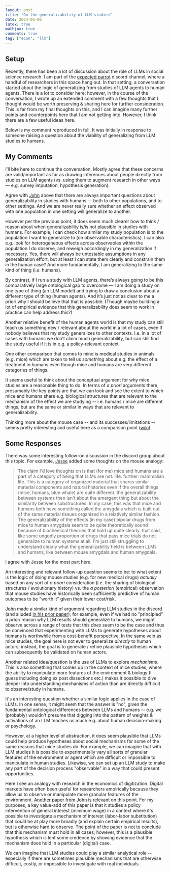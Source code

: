 ```yaml
---
layout: post
title: "On the generalizability of LLM studies"
date: 2024-05-06
latex: true
mathjax: true
comments: true
tag: ["econ", "llm"]
---
```


## Setup

Recently, there has been a lot of discussion about the role of LLMs in social science research. I am part of the [expected parrot](https://www.expectedparrot.com/) discord channel, where a handful of researchers in this space hang out. In that setting, a conversation started about the logic of generalizing from studies of LLM agents to human agents. There is a lot to consider here; however, in the course of the conversation, I wrote up an extended comment with a few thoughts that I thought would be worth preserving & sharing here for further consideration. This is far from my final thoughts on this, and I can imagine many further points and counterpoints here that I am not getting into. However, I think there are a few useful ideas here. 

Below is my comment reproduced in full. It was initially in response to someone raising a question about the viability of generalizing from LLM studies to humans.

## My Comments

I’ll bite here to continue the conversation. Mostly agree that these concerns are valid/important as far as drawing inferences about people directly from studies on LLM agents (vs. using them to augment research in other ways — e.g. survey imputation, hypothesis generation). 

Agree with [John](https://john-joseph-horton.com/) above that there are always important questions about generalizability in studies with humans — both to other populations, and to other settings. And we are never really sure whether an effect observed with one population in one setting will generalize to another. 

However per the previous point, it does seem much clearer how to think / reason about when generalizability is/is not plausible in studies with humans. For example, I can check how similar my study population is to the population I want to generalize to (on observable characteristics). I can also e.g. look for heterogeneous effects across observables within the population I do observe, and reweigh accordingly in my generalization if necessary. Yes, there will always be untestable assumptions in any generalization effort, but at least I can state them clearly and constrain them in the human case? And more fundamentally, I am generalizing to the same kind of thing (i.e. humans). 

By contrast, if I run a study with LLM agents, there’s always going to be this comparatively large ontological gap to overcome — I am doing a study on one type of thing (an LLM model) and trying to draw a conclusion about a different type of thing (human agents). And it’s just not as clear to me a priori why I should believe that that is possible. (Though maybe building a lot of empirical evidence that this generalizability does seem to work in practice can help address this?)

Another relative benefit of the human agents world is that my study can still teach us something new / relevant about the world in a lot of cases, even if nobody believes that my study generalizes to other contexts. I.e. in a lot of cases with humans we don’t claim much generalizability, but can still find the study useful if it is in e.g. a policy-relevant context 

One other comparison that comes to mind is medical studies in animals (e.g. mice) which are taken to tell us *something* about e.g. the effect of a treatment in humans even though mice and humans are very different categories of things. 

It seems useful to think about the conceptual argument for why mice studies are a reasonable thing to do. In terms of *a priori* arguments there, presumably the key points are that we can look and see the extent to which mice and humans share e.g. biological structures that are relevant to the mechanism of the effect we are studying -- i.e. humans / mice are different things, but are the same or similar in ways that are relevant to generalizability. 

Thinking more about the mouse case -- and its successes/limitations -- seems pretty interesting and useful here as a comparison point ([wiki](https://en.wikipedia.org/wiki/Laboratory_mouse#Limitations)). 

## Some Responses

There was some interesting follow-on discussion in the discord group about this topic. For example, [Jesse](https://jessecallahanbryant.com/) added some thoughts on the mouse analogy: 

> The claim I'd love thoughts on is that (for me) mice and humans are a part of a category of being that LLMs are not: life. further: mammalian life. This is a category of organized material that shares similar material components and natural histories even if the overall things (mice, humans, blue whale) are quite different. the generalizability between systems then isn't about the emergent thing but about the similarity between substructures. In my case, this was that mice and humans both have something called the amygdala which is built out of the same material tissues organized in a relatively similar fashion. The generalizability of the effects (in my case) bipolar drugs from mice to human amygdala seem to be quite theoretically sound because of biochemical theories that hold up quite clearly. that said, like some ungodly proportion of drugs that pass mice trials do not generalize to human systems at all. I'm just still struggling to understand clearly what the generalizability field is between LLMs and humans, like between mouse amygdala and human amygdala.

I agree with Jesse for the most part here.

An interesting and relevant follow-up question seems to be: to what extent is the logic of doing mouse studies (e.g. for new medical drugs) *actually* based on any sort of *a priori* consideration (i.e. the sharing of biological structures / evolutionary history) vs. the *a posteriori* (empirical) observation that mouse studies have historically been sufficiently predictive of human outcomes to be "worth it" given their lower cost/risk.

[John](https://john-joseph-horton.com/) made a similar kind of argument regarding LLM studies in the discord (and alluded [in his prior paper](https://arxiv.org/abs/2301.07543)); for example, even if we had no "principled" *a priori* reason why LLM results should generalize to humans, we might observe across a range of tests that this *does* seem to be the case and thus be convinced that experimenting with LLMs to generate hypotheses about humans is worthwhile from a cost-benefit perspective. In the same vein as mice studies, the goal here is not ever to generalize *directly* to human actors; instead, the goal is to generate / refine plausible hypotheses which can subsequently be validated on human actors.

Another related idea/question is the use of LLMs to explore *mechanisms*. This is also something that comes up in the context of mice studies, where the ability to manipulate more features of the environment & biology (I guess including doing ex post dissections etc.) makes it possible to dive deeper into understanding mechanisms of action than are directly difficult to observe/study in humans. 

It's an interesting question whether a similar logic applies in the case of LLMs. In one sense, it might seem that the answer is "no", given the fundamental ontological differences between LLMs and humans -- e.g. we (probably) wouldn't presume that digging into the pattern of weights & activations of an LLM teaches us much e.g. about human decision-making or psychology. 

However, at a higher level of abstraction, it does seem plausible that LLMs could help produce hypotheses about social mechanisms for some of the same reasons that mice studies do. For example, we can imagine that with LLM studies it is possible to experimentally vary all sorts of granular features of the environment or agent which are difficult or impossible to manipulate in human studies. Likewise, we can set up an LLM study to make any part of the decision process "observable" in a way that could present opportunities. 

Here I see an analogy with research in the economics of digitization. Digital markets have often been useful for researchers empirically because they allow us to observe or manipulate more granular features of the environment. [Another paper from John is relevant](https://john-joseph-horton.com/papers/minimum_wage.pdf) on this point. For my purposes, a key value-add of this paper is that it studies a policy intervention of general interest (minimum wage) in a context where it's possible to investigate a mechanism of interest (labor-labor substitution) that *could* be at play more broadly (and explain certain empirical results), but is otherwise hard to observe. The point of the paper is not to conclude that this mechanism must hold in all cases; however, this is a plausible hypothesis which is lent some credence by showing evidence that the mechanism does hold in a particular (digital) case. 

We can imagine that LLM studies could play a similar analytical role -- especially if there are sometimes plausible mechanisms that are otherwise difficult, costly, or impossible to investigate with real individuals. 